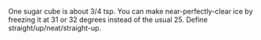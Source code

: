 One sugar cube is about 3/4 tsp.
You can make near-perfectly-clear ice by freezing it at 31 or 32 degrees instead of the usual 25.
Define straight/up/neat/straight-up.
